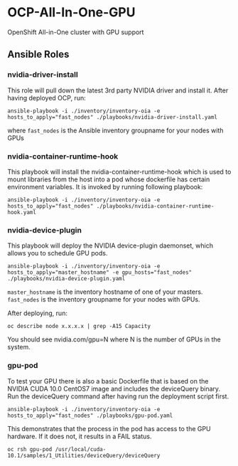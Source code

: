 # OCP-All-In-One-GPU
OpenShift All-in-One cluster with GPU support

## Ansible Roles

### nvidia-driver-install
This role will pull down the latest 3rd party NVIDIA driver and install it.
After having deployed OCP, run:
```
ansible-playbook -i ./inventory/inventory-oia -e hosts_to_apply="fast_nodes" ./playbooks/nvidia-driver-install.yaml
```
where `fast_nodes` is the Ansible inventory groupname for your nodes with GPUs

### nvidia-container-runtime-hook
This playbook will install the nvidia-container-runtime-hook which is used to
mount libraries from the host into a pod whose dockerfile has certain
environment variables. It is invoked by running following playbook:
```
ansible-playbook -i ./inventory/inventory-oia -e hosts_to_apply="fast_nodes" ./playbooks/nvidia-container-runtime-hook.yaml
```

### nvidia-device-plugin
This playbook will deploy the NVIDIA device-plugin daemonset, which allows you to schedule GPU pods. 
```
ansible-playbook -i ./inventory/inventory-oia -e hosts_to_apply="master_hostname" -e gpu_hosts="fast_nodes" ./playbooks/nvidia-device-plugin.yaml
```

`master_hostname` is the inventory hostname of one of your masters. `fast_nodes` is the inventory groupname for your nodes with GPUs.

After deploying, run:
```
oc describe node x.x.x.x | grep -A15 Capacity
```
You should see nvidia.com/gpu=N where N is the number of GPUs in the system.

### gpu-pod
To test your GPU there is also a basic Dockerfile that is based on the NVIDIA CUDA 10.0 CentOS7 image and includes the deviceQuery binary.
Run the deviceQuery command after having run the deployment script first.
```
ansible-playbook -i ./inventory/inventory-oia -e hosts_to_apply="fast_nodes" ./playbooks/gpu-pod.yaml
```

This demonstrates that the process in the pod has access to the GPU hardware.  If it does not, it results in a FAIL status.
```
oc rsh gpu-pod /usr/local/cuda-10.1/samples/1_Utilities/deviceQuery/deviceQuery
```
